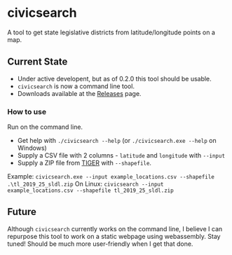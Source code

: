 # civicsearch
A tool to get state legislative districts from latitude/longitude points on a map.

## Current State
* Under active developent, but as of 0.2.0 this tool should be usable.
* `civicsearch` is now a command line tool.
* Downloads available at the [Releases](https://github.com/rfilmyer/civicsearch/releases/) page.

### How to use
Run on the command line.

* Get help with `./civicsearch --help` (or `./civicsearch.exe --help` on Windows)
* Supply a CSV file with 2 columns - `latitude` and `longitude` with `--input`
* Supply a ZIP file from [TIGER](https://www.census.gov/geographies/mapping-files/time-series/geo/tiger-line-file.html) with `--shapefile`.

Example:
`civicsearch.exe --input example_locations.csv --shapefile .\tl_2019_25_sldl.zip`
On Linux:
`civicsearch --input example_locations.csv --shapefile tl_2019_25_sldl.zip`

## Future

Although `civicsearch` currently works on the command line, I believe I can repurpose this tool to work on a static webpage using webassembly. Stay tuned! Should be much more user-friendly when I get that done.
